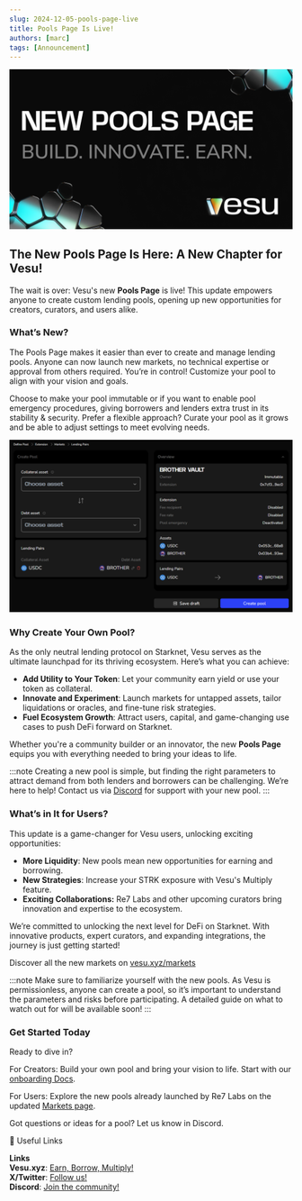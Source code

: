```yaml
---
slug: 2024-12-05-pools-page-live
title: Pools Page Is Live!
authors: [marc]
tags: [Announcement]
---
```


![New: Vesu Pools Page](pools-page-header.png)

## The New Pools Page Is Here: A New Chapter for Vesu!

The wait is over: Vesu's new **Pools Page** is live! This update empowers anyone to create custom lending pools, opening up new opportunities for creators, curators, and users alike. 

### What’s New?

The Pools Page makes it easier than ever to create and manage lending pools. Anyone can now launch new markets, no technical expertise or approval from others required. You’re in control! Customize your pool to align with your vision and goals.

Choose to make your pool immutable or if you want to enable pool emergency procedures, giving borrowers and lenders extra trust in its stability & security. Prefer a flexible approach? Curate your pool as it grows and be able to adjust settings to meet evolving needs.

![New Pool Creation UI](create-brother-pool.png)

### Why Create Your Own Pool?

As the only neutral lending protocol on Starknet, Vesu serves as the ultimate launchpad for its thriving ecosystem. Here’s what you can achieve:

- **Add Utility to Your Token**: Let your community earn yield or use your token as collateral.
- **Innovate and Experiment**: Launch markets for untapped assets, tailor liquidations or oracles, and fine-tune risk strategies.
- **Fuel Ecosystem Growth**: Attract users, capital, and game-changing use cases to push DeFi forward on Starknet.

Whether you're a community builder or an innovator, the new **Pools Page** equips you with everything needed to bring your ideas to life.

:::note
Creating a new pool is simple, but finding the right parameters to attract demand from both lenders and borrowers can be challenging. We’re here to help! Contact us via [Discord](https://discord.com/invite/G9Gxgujj8T) for support with your new pool. 
:::

### What’s in It for Users?

This update is a game-changer for Vesu users, unlocking exciting opportunities:

- **More Liquidity**: New pools mean new opportunities for earning and borrowing.
- **New Strategies**: Increase your STRK exposure with Vesu's Multiply feature.
- **Exciting Collaborations:** Re7 Labs and other upcoming curators bring innovation and expertise to the ecosystem.

We’re committed to unlocking the next level for DeFi on Starknet. With innovative products, expert curators, and expanding integrations, the journey is just getting started!

Discover all the new markets on [vesu.xyz/markets](https://vesu.xyz/markets)

:::note
Make sure to familiarize yourself with the new pools. As Vesu is permissionless, anyone can create a pool, so it’s important to understand the parameters and risks before participating. A detailed guide on what to watch out for will be available soon!
:::

### Get Started Today

Ready to dive in?

For Creators: Build your own pool and bring your vision to life. Start with our [onboarding Docs](https://docs.vesu.xyz/curators/onboarding).

For Users: Explore the new pools already launched by Re7 Labs on the updated [Markets page](https://vesu.xyz/markets).

Got questions or ideas for a pool? Let us know in Discord.

🔗 Useful Links

**Links**  
**Vesu.xyz**: [Earn, Borrow, Multiply!](https://vesu.xyz/)  
**X/Twitter**: [Follow us!](https://twitter.com/vesuxyz)  
**Discord**: [Join the community!](https://discord.com/invite/G9Gxgujj8T)  